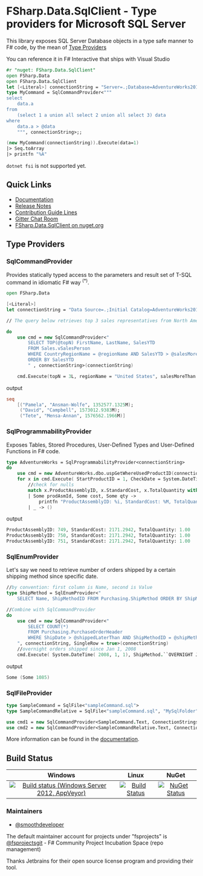 # FSharp.Data.SqlClient - Type providers for Microsoft SQL Server

This library exposes SQL Server Database objects in a type safe manner to F# code, by the mean of [Type Providers](https://docs.microsoft.com/en-us/dotnet/fsharp/tutorials/type-providers/)

You can reference it in F# Interactive that ships with Visual Studio
```fsharp
#r "nuget: FSharp.Data.SqlClient"
open FSharp.Data
open FSharp.Data.SqlClient
let [<Literal>] connectionString = "Server=.;Database=AdventureWorks2012;Trusted_Connection=True;"
type MyCommand = SqlCommandProvider<"""
select 
	data.a 
from 
	(select 1 a union all select 2 union all select 3) data
where
	data.a > @data 
    """, connectionString>;;

(new MyCommand(connectionString)).Execute(data=1) 
|> Seq.toArray
|> printfn "%A"
```

`dotnet fsi` is not supported yet.

## Quick Links
* [Documentation](http://fsprojects.github.io/FSharp.Data.SqlClient/)
* [Release Notes](RELEASE_NOTES.md)
* [Contribution Guide Lines](CONTRIBUTING.md)
* [Gitter Chat Room](https://gitter.im/fsprojects/FSharp.Data.SqlClient)
* [FSharp.Data.SqlClient on nuget.org](https://www.nuget.org/packages/FSharp.Data.SqlClient/)
## Type Providers

### SqlCommandProvider 

Provides statically typed access to the parameters and result set of T-SQL command in idiomatic F# way <sup>(*)</sup>.

```fsharp
open FSharp.Data

[<Literal>]
let connectionString = "Data Source=.;Initial Catalog=AdventureWorks2012;Integrated Security=True;TrustServerCertificate=true"

// The query below retrieves top 3 sales representatives from North American region with YTD sales of more than one million.

do
    use cmd = new SqlCommandProvider<"
        SELECT TOP(@topN) FirstName, LastName, SalesYTD 
        FROM Sales.vSalesPerson
        WHERE CountryRegionName = @regionName AND SalesYTD > @salesMoreThan 
        ORDER BY SalesYTD
        " , connectionString>(connectionString)

    cmd.Execute(topN = 3L, regionName = "United States", salesMoreThan = 1000000M) |> printfn "%A"
```
output
```fsharp
seq
    [("Pamela", "Ansman-Wolfe", 1352577.1325M);
     ("David", "Campbell", 1573012.9383M);
     ("Tete", "Mensa-Annan", 1576562.1966M)]
```

### SqlProgrammabilityProvider 

Exposes Tables, Stored Procedures, User-Defined Types and User-Defined Functions in F# code.

```fsharp
type AdventureWorks = SqlProgrammabilityProvider<connectionString>
do
    use cmd = new AdventureWorks.dbo.uspGetWhereUsedProductID(connectionString)
    for x in cmd.Execute( StartProductID = 1, CheckDate = System.DateTime(2013,1,1)) do
        //check for nulls
        match x.ProductAssemblyID, x.StandardCost, x.TotalQuantity with 
        | Some prodAsmId, Some cost, Some qty -> 
            printfn "ProductAssemblyID: %i, StandardCost: %M, TotalQuantity: %M" prodAsmId cost qty
        | _ -> ()
```
output
```fsharp
ProductAssemblyID: 749, StandardCost: 2171.2942, TotalQuantity: 1.00
ProductAssemblyID: 750, StandardCost: 2171.2942, TotalQuantity: 1.00
ProductAssemblyID: 751, StandardCost: 2171.2942, TotalQuantity: 1.00
```

### SqlEnumProvider

Let's say we need to retrieve number of orders shipped by a certain shipping method since specific date.

```fsharp
//by convention: first column is Name, second is Value
type ShipMethod = SqlEnumProvider<"
    SELECT Name, ShipMethodID FROM Purchasing.ShipMethod ORDER BY ShipMethodID", connectionString>

//Combine with SqlCommandProvider
do 
    use cmd = new SqlCommandProvider<"
        SELECT COUNT(*) 
        FROM Purchasing.PurchaseOrderHeader 
        WHERE ShipDate > @shippedLaterThan AND ShipMethodID = @shipMethodId
    ", connectionString, SingleRow = true>(connectionString) 
    //overnight orders shipped since Jan 1, 2008 
    cmd.Execute( System.DateTime( 2008, 1, 1), ShipMethod.``OVERNIGHT J-FAST``) |> printfn "%A"
```
output
```fsharp
Some (Some 1085)
```

### SqlFileProvider

```fsharp
type SampleCommand = SqlFile<"sampleCommand.sql">
type SampleCommandRelative = SqlFile<"sampleCommand.sql", "MySqlFolder">

use cmd1 = new SqlCommandProvider<SampleCommand.Text, ConnectionStrings.AdventureWorksNamed>()
use cmd2 = new SqlCommandProvider<SampleCommandRelative.Text, ConnectionStrings.AdventureWorksNamed>()
```

More information can be found in the [documentation](http://fsprojects.github.io/FSharp.Data.SqlClient/).

## Build Status

| Windows | Linux | NuGet |
|:-------:|:-----:|:-----:|
|[![Build status (Windows Server 2012, AppVeyor)](https://ci.appveyor.com/api/projects/status/gxou8oe4lt5adxbq)](https://ci.appveyor.com/project/fsgit/fsharp-data-sqlclient)|[![Build Status](https://travis-ci.org/fsprojects/FSharp.Data.SqlClient.svg?branch=master)](https://travis-ci.org/fsprojects/FSharp.Data.SqlClient)|[![NuGet Status](http://img.shields.io/nuget/v/FSharp.Data.SqlClient.svg?style=flat)](https://www.nuget.org/packages/FSharp.Data.SqlClient/)|

### Maintainers

- [@smoothdeveloper](https://github.com/smoothdeveloper)

The default maintainer account for projects under "fsprojects" is [@fsprojectsgit](https://github.com/fsprojectsgit) - F# Community Project Incubation Space (repo management)

Thanks Jetbrains for their open source license program and providing their tool.
